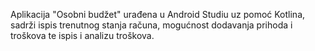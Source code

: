 Aplikacija "Osobni budžet" urađena u Android Studiu uz pomoć Kotlina, sadrži ispis trenutnog stanja računa, mogućnost dodavanja prihoda i troškova te ispis i analizu troškova.
